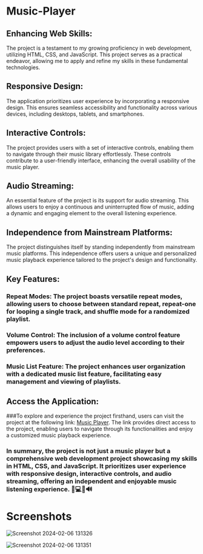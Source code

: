 # Music-Player

## Enhancing Web Skills:

The project is a testament to my growing proficiency in web development, utilizing HTML, CSS, and JavaScript. This project serves as a practical endeavor, allowing me to apply and refine my skills in these fundamental technologies.

## Responsive Design:

The application prioritizes user experience by incorporating a responsive design. This ensures seamless accessibility and functionality across various devices, including desktops, tablets, and smartphones.

## Interactive Controls:

The project provides users with a set of interactive controls, enabling them to navigate through their music library effortlessly. These controls contribute to a user-friendly interface, enhancing the overall usability of the music player.

## Audio Streaming:

An essential feature of the project is its support for audio streaming. This allows users to enjoy a continuous and uninterrupted flow of music, adding a dynamic and engaging element to the overall listening experience.

## Independence from Mainstream Platforms:

The project distinguishes itself by standing independently from mainstream music platforms. This independence offers users a unique and personalized music playback experience tailored to the project's design and functionality.

## Key Features:

### Repeat Modes: The project boasts versatile repeat modes, allowing users to choose between standard repeat, repeat-one for looping a single track, and shuffle mode for a randomized playlist.
### Volume Control: The inclusion of a volume control feature empowers users to adjust the audio level according to their preferences.
### Music List Feature: The project enhances user organization with a dedicated music list feature, facilitating easy management and viewing of playlists.

## Access the Application:

###To explore and experience the project firsthand, users can visit the project at the following link: [Music Player](https://iamvny.github.io/Music-Player/). The link provides direct access to the project, enabling users to navigate through its functionalities and enjoy a customized music playback experience.

### In summary, the project is not just a music player but a comprehensive web development project showcasing my skills in HTML, CSS, and JavaScript. It prioritizes user experience with responsive design, interactive controls, and audio streaming, offering an independent and enjoyable music listening experience. 🎵💻🔀🔊

# Screenshots


![Screenshot 2024-02-06 131326](https://github.com/iamvny/Music-Player/assets/146625204/536d7592-2f2e-4486-8abe-785fdca21785)

![Screenshot 2024-02-06 131351](https://github.com/iamvny/Music-Player/assets/146625204/456ab60c-4055-4a5a-bbd0-fda1f1582929)









